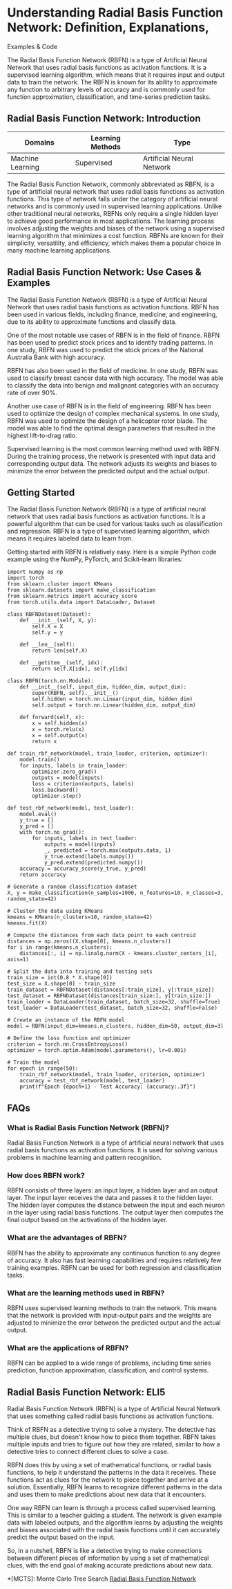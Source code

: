 # Understanding Radial Basis Function Network: Definition, Explanations,
Examples & Code

The Radial Basis Function Network (RBFN) is a type of Artificial Neural
Network that uses radial basis functions as activation functions. It is a
supervised learning algorithm, which means that it requires input and output
data to train the network. The RBFN is known for its ability to approximate
any function to arbitrary levels of accuracy and is commonly used for function
approximation, classification, and time-series prediction tasks.

## Radial Basis Function Network: Introduction

Domains | Learning Methods | Type  
---|---|---  
Machine Learning | Supervised | Artificial Neural Network  
  
The Radial Basis Function Network, commonly abbreviated as RBFN, is a type of
artificial neural network that uses radial basis functions as activation
functions. This type of network falls under the category of artificial neural
networks and is commonly used in supervised learning applications. Unlike
other traditional neural networks, RBFNs only require a single hidden layer to
achieve good performance in most applications. The learning process involves
adjusting the weights and biases of the network using a supervised learning
algorithm that minimizes a cost function. RBFNs are known for their
simplicity, versatility, and efficiency, which makes them a popular choice in
many machine learning applications.

## Radial Basis Function Network: Use Cases & Examples

The Radial Basis Function Network (RBFN) is a type of Artificial Neural
Network that uses radial basis functions as activation functions. RBFN has
been used in various fields, including finance, medicine, and engineering, due
to its ability to approximate functions and classify data.

One of the most notable use cases of RBFN is in the field of finance. RBFN has
been used to predict stock prices and to identify trading patterns. In one
study, RBFN was used to predict the stock prices of the National Australia
Bank with high accuracy.

RBFN has also been used in the field of medicine. In one study, RBFN was used
to classify breast cancer data with high accuracy. The model was able to
classify the data into benign and malignant categories with an accuracy rate
of over 90%.

Another use case of RBFN is in the field of engineering. RBFN has been used to
optimize the design of complex mechanical systems. In one study, RBFN was used
to optimize the design of a helicopter rotor blade. The model was able to find
the optimal design parameters that resulted in the highest lift-to-drag ratio.

Supervised learning is the most common learning method used with RBFN. During
the training process, the network is presented with input data and
corresponding output data. The network adjusts its weights and biases to
minimize the error between the predicted output and the actual output.

## Getting Started

The Radial Basis Function Network (RBFN) is a type of artificial neural
network that uses radial basis functions as activation functions. It is a
powerful algorithm that can be used for various tasks such as classification
and regression. RBFN is a type of supervised learning algorithm, which means
it requires labeled data to learn from.

Getting started with RBFN is relatively easy. Here is a simple Python code
example using the NumPy, PyTorch, and Scikit-learn libraries:

    
    
    
    import numpy as np
    import torch
    from sklearn.cluster import KMeans
    from sklearn.datasets import make_classification
    from sklearn.metrics import accuracy_score
    from torch.utils.data import DataLoader, Dataset
    
    class RBFNDataset(Dataset):
        def __init__(self, X, y):
            self.X = X
            self.y = y
    
        def __len__(self):
            return len(self.X)
    
        def __getitem__(self, idx):
            return self.X[idx], self.y[idx]
    
    class RBFN(torch.nn.Module):
        def __init__(self, input_dim, hidden_dim, output_dim):
            super(RBFN, self).__init__()
            self.hidden = torch.nn.Linear(input_dim, hidden_dim)
            self.output = torch.nn.Linear(hidden_dim, output_dim)
    
        def forward(self, x):
            x = self.hidden(x)
            x = torch.relu(x)
            x = self.output(x)
            return x
    
    def train_rbf_network(model, train_loader, criterion, optimizer):
        model.train()
        for inputs, labels in train_loader:
            optimizer.zero_grad()
            outputs = model(inputs)
            loss = criterion(outputs, labels)
            loss.backward()
            optimizer.step()
    
    def test_rbf_network(model, test_loader):
        model.eval()
        y_true = []
        y_pred = []
        with torch.no_grad():
            for inputs, labels in test_loader:
                outputs = model(inputs)
                _, predicted = torch.max(outputs.data, 1)
                y_true.extend(labels.numpy())
                y_pred.extend(predicted.numpy())
        accuracy = accuracy_score(y_true, y_pred)
        return accuracy
    
    # Generate a random classification dataset
    X, y = make_classification(n_samples=1000, n_features=10, n_classes=3, random_state=42)
    
    # Cluster the data using KMeans
    kmeans = KMeans(n_clusters=10, random_state=42)
    kmeans.fit(X)
    
    # Compute the distances from each data point to each centroid
    distances = np.zeros((X.shape[0], kmeans.n_clusters))
    for i in range(kmeans.n_clusters):
        distances[:, i] = np.linalg.norm(X - kmeans.cluster_centers_[i], axis=1)
    
    # Split the data into training and testing sets
    train_size = int(0.8 * X.shape[0])
    test_size = X.shape[0] - train_size
    train_dataset = RBFNDataset(distances[:train_size], y[:train_size])
    test_dataset = RBFNDataset(distances[train_size:], y[train_size:])
    train_loader = DataLoader(train_dataset, batch_size=32, shuffle=True)
    test_loader = DataLoader(test_dataset, batch_size=32, shuffle=False)
    
    # Create an instance of the RBFN model
    model = RBFN(input_dim=kmeans.n_clusters, hidden_dim=50, output_dim=3)
    
    # Define the loss function and optimizer
    criterion = torch.nn.CrossEntropyLoss()
    optimizer = torch.optim.Adam(model.parameters(), lr=0.001)
    
    # Train the model
    for epoch in range(50):
        train_rbf_network(model, train_loader, criterion, optimizer)
        accuracy = test_rbf_network(model, test_loader)
        print(f"Epoch {epoch+1} - Test Accuracy: {accuracy:.3f}")
    
    
    

## FAQs

### What is Radial Basis Function Network (RBFN)?

Radial Basis Function Network is a type of artificial neural network that uses
radial basis functions as activation functions. It is used for solving various
problems in machine learning and pattern recognition.

### How does RBFN work?

RBFN consists of three layers: an input layer, a hidden layer and an output
layer. The input layer receives the data and passes it to the hidden layer.
The hidden layer computes the distance between the input and each neuron in
the layer using radial basis functions. The output layer then computes the
final output based on the activations of the hidden layer.

### What are the advantages of RBFN?

RBFN has the ability to approximate any continuous function to any degree of
accuracy. It also has fast learning capabilities and requires relatively few
training examples. RBFN can be used for both regression and classification
tasks.

### What are the learning methods used in RBFN?

RBFN uses supervised learning methods to train the network. This means that
the network is provided with input-output pairs and the weights are adjusted
to minimize the error between the predicted output and the actual output.

### What are the applications of RBFN?

RBFN can be applied to a wide range of problems, including time series
prediction, function approximation, classification, and control systems.

## Radial Basis Function Network: ELI5

Radial Basis Function Network (RBFN) is a type of Artificial Neural Network
that uses something called radial basis functions as activation functions.

Think of RBFN as a detective trying to solve a mystery. The detective has
multiple clues, but doesn't know how to piece them together. RBFN takes
multiple inputs and tries to figure out how they are related, similar to how a
detective tries to connect different clues to solve a case.

RBFN does this by using a set of mathematical functions, or radial basis
functions, to help it understand the patterns in the data it receives. These
functions act as clues for the network to piece together and arrive at a
solution. Essentially, RBFN learns to recognize different patterns in the data
and uses them to make predictions about new data that it encounters.

One way RBFN can learn is through a process called supervised learning. This
is similar to a teacher guiding a student. The network is given example data
with labeled outputs, and the algorithm learns by adjusting the weights and
biases associated with the radial basis functions until it can accurately
predict the output based on the input.

So, in a nutshell, RBFN is like a detective trying to make connections between
different pieces of information by using a set of mathematical clues, with the
end goal of making accurate predictions about new data.

  *[MCTS]: Monte Carlo Tree Search
[Radial Basis Function Network](https://serp.ai/radial-basis-function-network/)
